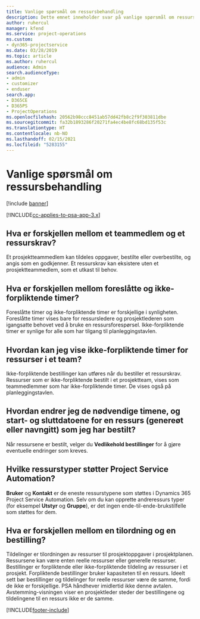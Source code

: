 ```yaml
---
title: Vanlige spørsmål om ressursbehandling
description: Dette emnet inneholder svar på vanlige spørsmål om ressursbehandling.
author: ruhercul
manager: kfend
ms.service: project-operations
ms.custom:
- dyn365-projectservice
ms.date: 03/28/2019
ms.topic: article
ms.author: ruhercul
audience: Admin
search.audienceType:
- admin
- customizer
- enduser
search.app:
- D365CE
- D365PS
- ProjectOperations
ms.openlocfilehash: 20562b98ccc8451ab57dd42fb8c2f9f303811dbe
ms.sourcegitcommit: fa32b1893286f20271fa4ec4be8fc68bd135f53c
ms.translationtype: HT
ms.contentlocale: nb-NO
ms.lasthandoff: 02/15/2021
ms.locfileid: "5283155"
---
```

# <a name="resource-management-faq"></a>Vanlige spørsmål om ressursbehandling

[!include [banner](../includes/psa-now-project-operations.md)]

[!INCLUDE[cc-applies-to-psa-app-3.x](../includes/cc-applies-to-psa-app-3x.md)]

## <a name="what-is-the-difference-between-a-team-member-and-a-resource-requirement"></a>Hva er forskjellen mellom et teammedlem og et ressurskrav?

Et prosjektteammedlem kan tildeles oppgaver, bestilte eller overbestilte, og angis som en godkjenner. Et ressurskrav kan eksistere uten et prosjektteammedlem, som et utkast til behov. 

## <a name="what-is-the-difference-between-proposed-and-soft-booked-hours"></a>Hva er forskjellen mellom foreslåtte og ikke-forpliktende timer?

Foreslåtte timer og ikke-forpliktende timer er forskjellige i synligheten. Foreslåtte timer vises bare for ressursledere og prosjektlederen som igangsatte behovet ved å bruke en ressursforespørsel. Ikke-forpliktende timer er synlige for alle som har tilgang til planleggingstavlen.

## <a name="how-can-i-see-the-soft-booked-hours-for-resources-on-a-team"></a>Hvordan kan jeg vise ikke-forpliktende timer for ressurser i et team?

Ikke-forpliktende bestillinger kan utføres når du bestiller et ressurskrav. Ressurser som er ikke-forpliktende bestilt i et prosjektteam, vises som teammedlemmer som har ikke-forpliktende timer. De vises også på planleggingstavlen.

## <a name="how-do-i-change-the-required-hours-and-the-start-and-end-dates-for-a-resource-generic-or-named-that-i-booked"></a>Hvordan endrer jeg de nødvendige timene, og start- og sluttdatoene for en ressurs (genereøt eller navngitt) som jeg har bestilt?

Når ressursene er bestilt, velger du **Vedlikehold bestillinger** for å gjøre eventuelle endringer som kreves.

## <a name="what-resources-types-does-project-service-automation-support"></a>Hvilke ressurstyper støtter Project Service Automation?

**Bruker** og **Kontakt** er de eneste ressurstypene som støttes i Dynamics 365 Project Service Automation. Selv om du kan opprette andreressurs typer (for eksempel **Utstyr** og **Gruppe**), er det ingen ende-til-ende-brukstilfelle som støttes for dem.

## <a name="what-is-the-difference-between-an-assignment-and-a-booking"></a>Hva er forskjellen mellom en tilordning og en bestilling?

Tildelinger er tilordningen av ressurser til prosjektoppgaver i prosjektplanen. Ressursene kan være enten reelle ressurser eller generelle ressurser. Bestillinger er forpliktende eller ikke-forpliktende tildeling av ressurser i et prosjekt. Forpliktende bestillinger bruker kapasiteten til en ressurs. Ideelt sett bør bestillinger og tildelinger for reelle ressurser være de samme, fordi de ikke er forskjellige. PSA håndhever imidlertid ikke denne avtalen. Avstemming-visningen viser en prosjektleder steder der bestillingene og tildelingene til en ressurs ikke er de samme.


[!INCLUDE[footer-include](../includes/footer-banner.md)]